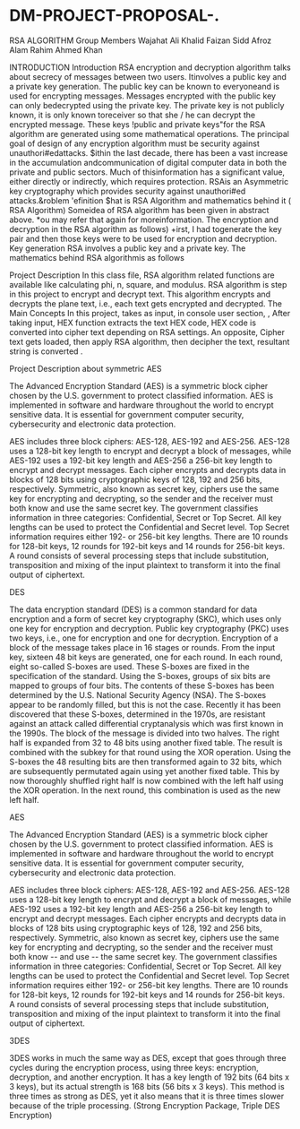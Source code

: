 # DM-PROJECT-PROPOSAL-.
RSA ALGORITHM
Group Members
Wajahat Ali Khalid
Faizan Sidd
Afroz Alam
Rahim Ahmed Khan

INTRODUCTION
 Introduction
RSA encryption and decryption algorithm talks about secrecy of messages between two users. Itinvolves a public key and a private key generation. The public key can be known to everyoneand is used for encrypting messages. Messages encrypted with the public key can only bedecrypted using the private key. The private key is not publicly known, it is only known toreceiver so that she / he can decrypt the encrypted message. These keys !public and private keys"for the RSA algorithm are generated using some mathematical operations. The principal goal of design of any encryption algorithm must be security against unauthori#edattacks. $ithin the last decade, there has been a vast increase in the accumulation andcommunication of digital computer data in both the private and public sectors. Much of thisinformation has a significant value, either directly or indirectly, which requires protection. RSAis an Asymmetric key cryptography which provides security against unauthori#ed attacks.&roblem 'efinition $hat is RSA Algorithm and mathematics behind it ( RSA Algorithm) Someidea of RSA algorithm has been given in abstract above. *ou may refer that again for moreinformation. The encryption and decryption in the RSA algorithm as follows) +irst, I had togenerate the key pair and then those keys were to be used for encryption and decryption. Key generation RSA involves a public key and a private key. The mathematics behind RSA algorithmis as follows

Project Description
In this class file, RSA algorithm related functions are available like calculating phi, n, square, and modulus. RSA algorithm is step in this project to encrypt and decrypt text. This algorithm encrypts and decrypts the plane text, i.e., each text gets encrypted and decrypted.
The Main Concepts In this project, takes as input, in console user section, , After taking input, HEX function extracts the text HEX code, HEX code is converted into cipher text depending on RSA settings. An opposite, Cipher text gets loaded, then apply RSA algorithm, then decipher the text, resultant string is converted .

Project Description about symmetric 
AES

The Advanced Encryption Standard (AES) is a symmetric block cipher chosen by the U.S. government to protect classified information. AES is implemented in software and hardware throughout the world to encrypt sensitive data. It is essential for government computer security, cybersecurity and electronic data protection.

AES includes three block ciphers: AES-128, AES-192 and AES-256.
AES-128 uses a 128-bit key length to encrypt and decrypt a block of messages, while AES-192 uses a 192-bit key length and AES-256 a 256-bit key length to encrypt and decrypt messages. Each cipher encrypts and decrypts data in blocks of 128 bits using cryptographic keys of 128, 192 and 256 bits, respectively.
Symmetric, also known as secret key, ciphers use the same key for encrypting and decrypting, so the sender and the receiver must both know and use the same secret key. The government classifies information in three categories: Confidential, Secret or Top Secret. All key lengths can be used to protect the Confidential and Secret level. Top Secret information requires either 192- or 256-bit key lengths.
There are 10 rounds for 128-bit keys, 12 rounds for 192-bit keys and 14 rounds for 256-bit keys. A round consists of several processing steps that include substitution, transposition and mixing of the input plaintext to transform it into the final output of ciphertext.

DES


The data encryption standard (DES) is a common standard for data encryption and a form of secret key cryptography (SKC), which uses only one key for encryption and decryption. Public key cryptography (PKC) uses two keys, i.e., one for encryption and one for decryption.
Encryption of a block of the message takes place in 16 stages or rounds. From the input key, sixteen 48 bit keys are generated, one for each round. In each round, eight so-called S-boxes are used. These S-boxes are fixed in the specification of the standard. Using the S-boxes, groups of six bits are mapped to groups of four bits. The contents of these S-boxes has been determined by the U.S. National Security Agency (NSA). The S-boxes appear to be randomly filled, but this is not the case. Recently it has been discovered that these S-boxes, determined in the 1970s, are resistant against an attack called differential cryptanalysis which was first known in the 1990s.
The block of the message is divided into two halves. The right half is expanded from 32 to 48 bits using another fixed table. The result is combined with the subkey for that round using the XOR operation. Using the S-boxes the 48 resulting bits are then transformed again to 32 bits, which are subsequently permutated again using yet another fixed table. This by now thoroughly shuffled right half is now combined with the left half using the XOR operation. In the next round, this combination is used as the new left half.

AES

The Advanced Encryption Standard (AES) is a symmetric block cipher chosen by the U.S. government to protect classified information. AES is implemented in software and hardware throughout the world to encrypt sensitive data. It is essential for government computer security, cybersecurity and electronic data protection.

AES includes three block ciphers: AES-128, AES-192 and AES-256.
AES-128 uses a 128-bit key length to encrypt and decrypt a block of messages, while AES-192 uses a 192-bit key length and AES-256 a 256-bit key length to encrypt and decrypt messages. Each cipher encrypts and decrypts data in blocks of 128 bits using cryptographic keys of 128, 192 and 256 bits, respectively.
Symmetric, also known as secret key, ciphers use the same key for encrypting and decrypting, so the sender and the receiver must both know -- and use -- the same secret key. The government classifies information in three categories: Confidential, Secret or Top Secret. All key lengths can be used to protect the Confidential and Secret level. Top Secret information requires either 192- or 256-bit key lengths.
There are 10 rounds for 128-bit keys, 12 rounds for 192-bit keys and 14 rounds for 256-bit keys. A round consists of several processing steps that include substitution, transposition and mixing of the input plaintext to transform it into the final output of ciphertext.

3DES


3DES works in much the same way as DES, except that goes through three cycles during the encryption process, using three keys: encryption, decryption, and another encryption. It has a key length of 192 bits (64 bits x 3 keys), but its actual strength is 168 bits (56 bits x 3 keys). This method is three times as strong as DES, yet it also means that it is three times slower because of the triple processing. (Strong Encryption Package, Triple DES Encryption)
